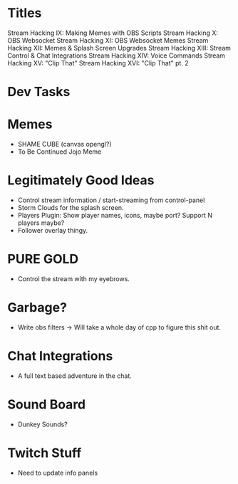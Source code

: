 Titles
======
Stream Hacking IX: Making Memes with OBS Scripts
Stream Hacking X: OBS Websocket
Stream Hacking XI: OBS Websocket Memes
Stream Hacking XII: Memes & Splash Screen Upgrades
Stream Hacking XIII: Stream Control & Chat Integrations
Stream Hacking XIV: Voice Commands
Stream Hacking XV: "Clip That"
Stream Hacking XVI: "Clip That" pt. 2

Dev Tasks
==========

Memes
======
* SHAME CUBE (canvas opengl?)
* To Be Continued Jojo Meme

Legitimately Good Ideas
========================
* Control stream information / start-streaming from control-panel
* Storm Clouds for the splash screen.
* Players Plugin: Show player names, icons, maybe port? Support N players maybe?
* Follower overlay thingy.

PURE GOLD
==========
* Control the stream with my eyebrows.

Garbage?
========
* Write obs filters -> Will take a whole day of cpp to figure this shit out.

Chat Integrations
=================
* A full text based adventure in the chat.

Sound Board
============
* Dunkey Sounds?

Twitch Stuff
=============
* Need to update info panels
